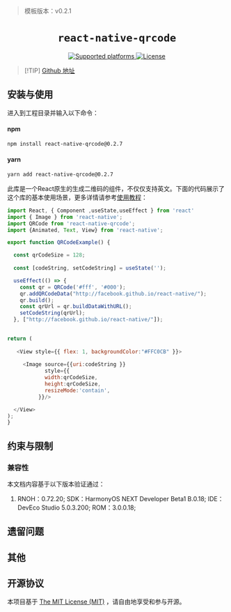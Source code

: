  
> 模板版本：v0.2.1

<p align="center">
  <h1 align="center"> <code>react-native-qrcode</code> </h1>
</p>
<p align="center">
    <a href="https://github.com/cssivision/react-native-qrcode">
        <img src="https://img.shields.io/badge/platforms-android%20|%20ios%20|%20harmony%20-lightgrey.svg" alt="Supported platforms" />
    </a>
    <a href="https://github.com/cssivision/react-native-qrcode/blob/master/LICENSE">
        <img src="https://img.shields.io/badge/license-MIT-green.svg" alt="License" />
    </a>
</p>


> [!TIP] [Github 地址](https://github.com/cssivision/react-native-qrcode)

## 安装与使用

进入到工程目录并输入以下命令：

<!-- tabs:start -->

#### **npm**

```bash
npm install react-native-qrcode@0.2.7
```

#### **yarn**

```bash
yarn add react-native-qrcode@0.2.7
```

此库是一个React原生的生成二维码的组件，不仅仅支持英文。下面的代码展示了这个库的基本使用场景，更多详情请参考[使用教程](https://github.com/cssivision/react-native-qrcode/blob/master/README.md)：


```js
import React, { Component ,useState,useEffect } from 'react'
import { Image } from 'react-native';
import QRCode from 'react-native-qrcode';
import {Animated, Text, View} from 'react-native';

export function QRCodeExample() {

  const qrCodeSize = 128;
 
  const [codeString, setCodeString] = useState('');

  useEffect(() => {
    const qr = QRCode('#fff', '#000');
    qr.addQRCodeData("http://facebook.github.io/react-native/");
    qr.build();
    const qrUrl = qr.buildDataWithURL();
    setCodeString(qrUrl);
  }, ["http://facebook.github.io/react-native/"]);
  

return (
    
   <View style={{ flex: 1, backgroundColor:"#FFC0CB" }}>
 
     <Image source={{uri:codeString }}
            style={{
            width:qrCodeSize,
            height:qrCodeSize,
            resizeMode:'contain',
          }}/>

  </View>
);
}
```


## 约束与限制

### 兼容性

本文档内容基于以下版本验证通过：

1. RNOH：0.72.20; SDK：HarmonyOS NEXT Developer Beta1 B.0.18; IDE：DevEco Studio 5.0.3.200; ROM：3.0.0.18;

## 遗留问题

## 其他

## 开源协议

本项目基于 [The MIT License (MIT)](https://github.com/cssivision/react-native-qrcode/blob/master/LICENSE) ，请自由地享受和参与开源。

